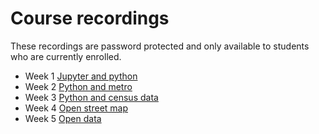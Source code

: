 # Course recordings
These recordings are password protected and only available to students who are currently enrolled.

- Week 1 [Jupyter and python](https://ucla.zoom.us/rec/share/JqmTJnDdCHl47JW6c60ElZELj5JzZrm453BzuMafM8oEYUeUD_JdcXj-T1fINBzd.BBSKVCVFVv1pPncp?startTime=1609798320000)
- Week 2 [Python and metro](https://ucla.zoom.us/rec/share/9qp-2nf2sV67m-9DQU_exWo71t56la-nz291o2rUTVUMOIfy5hPSMG-tw8M9wbDY.bvAOzcqAn2xjo1Op?startTime=1610404022000)
- Week 3 [Python and census data](https://ucla.zoom.us/rec/share/jetk0H9cm52B-etg1I4h9PKTzGjNfjjOC5v5xT11A2rzMM4cDcPH-QgOAK_YDhVi.c8vCWK1bFhj5Nq_4?startTime=1611194506000)
- Week 4 [Open street map](https://ucla.zoom.us/rec/share/s3W99zyVCT5YBV-Yb2aBZXNMTaKLWAUQhSdScc2wxli_yXAhDNHNTFrLQhMHmK3f.hJk0gOX2Q5FfKoLR?startTime=1611612449000)
- Week 5 [Open data](https://ucla.zoom.us/rec/share/zwoNWLyCL7jHCcrrPTfb-RWGZJNQ0uSzY2azEF8I_UdqtaaDCujLcavIxCJBp1a6.g75sgKFq-NUHn6J0?startTime=1612216950000)
